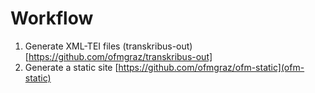 # Workflow
1. Generate XML-TEI files (transkribus-out)[https://github.com/ofmgraz/transkribus-out]
2. Generate a static site  [https://github.com/ofmgraz/ofm-static](ofm-static)
